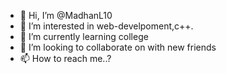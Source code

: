 - 👋 Hi, I’m @MadhanL10
- 👀 I’m interested in web-develpoment,c++.
- 🌱 I’m currently learning college
- 💞️ I’m looking to collaborate on with new friends
- 📫 How to reach me..?

<!---
MadhanL10/MadhanL10 is a ✨ special ✨ repository because its `README.md` (this file) appears on your GitHub profile.
You can click the Preview link to take a look at your changes.
--->
